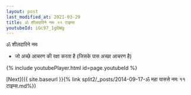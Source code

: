```yaml
---
layout: post
last_modified_at: 2021-03-29
title: ॐ शीलदारिने नमः ११ टाइम्स
youtubeId: iGc97_1gOWg
---
```

 
 
 ॐ शीलदारिने नमः  
 
 -  जो अच्छे आचरण की रक्षा करता है (जिसके पास अच्छा आचरण है) 
 
  
 
  
 
 
 
 
 
 


{% include youtubePlayer.html id=page.youtubeId %}
 
[Next]({{ site.baseurl }}{% link  split2/_posts/2014-09-17-ॐ महा याससे नमः ११ टाइम्स.md%})
 

